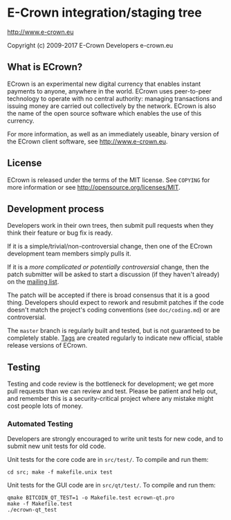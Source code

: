 E-Crown integration/staging tree
================================

http://www.e-crown.eu

Copyright (c) 2009-2017 E-Crown Developers e-crown.eu

What is ECrown?
----------------

ECrown is an experimental new digital currency that enables instant payments to
anyone, anywhere in the world. ECrown uses peer-to-peer technology to operate
with no central authority: managing transactions and issuing money are carried
out collectively by the network. ECrown is also the name of the open source
software which enables the use of this currency.

For more information, as well as an immediately useable, binary version of
the ECrown client software, see http://www.e-crown.eu.

License
-------

ECrown is released under the terms of the MIT license. See `COPYING` for more
information or see http://opensource.org/licenses/MIT.

Development process
-------------------

Developers work in their own trees, then submit pull requests when they think
their feature or bug fix is ready.

If it is a simple/trivial/non-controversial change, then one of the ECrown
development team members simply pulls it.

If it is a *more complicated or potentially controversial* change, then the patch
submitter will be asked to start a discussion (if they haven't already) on the
[mailing list](http://sourceforge.net/mailarchive/forum.php?forum_name=ecrown-development).

The patch will be accepted if there is broad consensus that it is a good thing.
Developers should expect to rework and resubmit patches if the code doesn't
match the project's coding conventions (see `doc/coding.md`) or are
controversial.

The `master` branch is regularly built and tested, but is not guaranteed to be
completely stable. [Tags](https://github.com/ECrown/E-Crown) are created
regularly to indicate new official, stable release versions of ECrown.

Testing
-------

Testing and code review is the bottleneck for development; we get more pull
requests than we can review and test. Please be patient and help out, and
remember this is a security-critical project where any mistake might cost people
lots of money.

### Automated Testing

Developers are strongly encouraged to write unit tests for new code, and to
submit new unit tests for old code.

Unit tests for the core code are in `src/test/`. To compile and run them:

    cd src; make -f makefile.unix test

Unit tests for the GUI code are in `src/qt/test/`. To compile and run them:

    qmake BITCOIN_QT_TEST=1 -o Makefile.test ecrown-qt.pro
    make -f Makefile.test
    ./ecrown-qt_test


